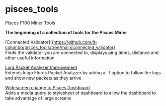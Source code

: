 # pisces_tools
Pisces P100 Miner Tools

**The beginning of a collection of tools for the Pisces Miner**

[Connected Validator]((https://github.com/lt-columbo/pisces_tools/tree/main/connected_validator)  
Finds the validator you are connected to, displays ping times, distance and other useful information

[Lora Packet Analyzer Improvement](https://github.com/lt-columbo/pisces_tools/tree/main/lorapacketforwarder)  
Extends Inigo Flores Packet Analyzer by addng a -f option to follow the logs and show new packets as they arrive  

[Widescreen change to Pisces Dashboard](https://github.com/lt-columbo/pisces_tools/tree/main/dashboard_css_patch)  
Adds a media query to stylesheet of dashboard to allow the dashboard to take advantage of large screens

